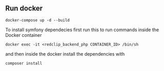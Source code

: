 ## Run docker
```
docker-compose up -d --build
```

To install symfony dependecies first run this to run commands inside the Docker container
```
docker exec -it <redclip_backend_php CONTAINER_ID> /bin/sh
```

and then inside the docker install the dependencies with

```
composer install
```

